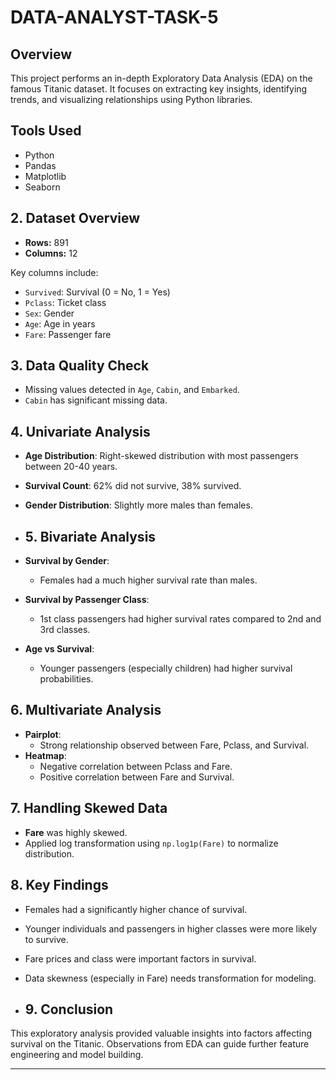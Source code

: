 # DATA-ANALYST-TASK-5

## Overview
This project performs an in-depth Exploratory Data Analysis (EDA) on the famous Titanic dataset. It focuses on extracting key insights, identifying trends, and visualizing relationships using Python libraries.

## Tools Used
- Python
- Pandas
- Matplotlib
- Seaborn

## 2. Dataset Overview
- **Rows:** 891
- **Columns:** 12

Key columns include:
- `Survived`: Survival (0 = No, 1 = Yes)
- `Pclass`: Ticket class
- `Sex`: Gender
- `Age`: Age in years
- `Fare`: Passenger fare

## 3. Data Quality Check
- Missing values detected in `Age`, `Cabin`, and `Embarked`.
- `Cabin` has significant missing data.

## 4. Univariate Analysis
- **Age Distribution**: Right-skewed distribution with most passengers between 20-40 years.
- **Survival Count**: 62% did not survive, 38% survived.
- **Gender Distribution**: Slightly more males than females.

- ## 5. Bivariate Analysis
- **Survival by Gender**:
  - Females had a much higher survival rate than males.
- **Survival by Passenger Class**:
  - 1st class passengers had higher survival rates compared to 2nd and 3rd classes.
- **Age vs Survival**:
  - Younger passengers (especially children) had higher survival probabilities.

## 6. Multivariate Analysis
- **Pairplot**:
  - Strong relationship observed between Fare, Pclass, and Survival.
- **Heatmap**:
  - Negative correlation between Pclass and Fare.
  - Positive correlation between Fare and Survival.

## 7. Handling Skewed Data
- **Fare** was highly skewed.
- Applied log transformation using `np.log1p(Fare)` to normalize distribution.

## 8. Key Findings
- Females had a significantly higher chance of survival.
- Younger individuals and passengers in higher classes were more likely to survive.
- Fare prices and class were important factors in survival.
- Data skewness (especially in Fare) needs transformation for modeling.

- ## 9. Conclusion
This exploratory analysis provided valuable insights into factors affecting survival on the Titanic. Observations from EDA can guide further feature engineering and model building.

---
